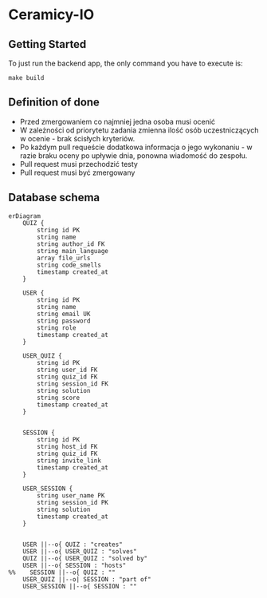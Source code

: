 # Ceramicy-IO

## Getting Started

To just run the backend app, the only command you have to execute is:
```shell
make build
```

## Definition of done

- Przed zmergowaniem co najmniej jedna osoba musi ocenić
- W zależności od priorytetu zadania zmienna ilość osób uczestniczących w ocenie - brak ścisłych kryteriów.
- Po każdym pull requeście dodatkowa informacja o jego wykonaniu - w razie braku oceny po upływie dnia, ponowna wiadomość do zespołu.
- Pull request musi przechodzić testy
- Pull request musi być zmergowany

## Database schema

```mermaid
erDiagram
    QUIZ {
        string id PK
        string name
        string author_id FK
        string main_language
        array file_urls
        string code_smells
        timestamp created_at
    }
    
    USER {
        string id PK
        string name
        string email UK
        string password
        string role
        timestamp created_at
    }
    
    USER_QUIZ {
        string id PK
        string user_id FK
        string quiz_id FK
        string session_id FK
        string solution
        string score
        timestamp created_at
    }
    
    
    SESSION {
        string id PK
        string host_id FK
        string quiz_id FK
        string invite_link
        timestamp created_at
    }
    
    USER_SESSION {
        string user_name PK
        string session_id PK
        string solution
        timestamp created_at
    }
    
    
    USER ||--o{ QUIZ : "creates"
    USER ||--o{ USER_QUIZ : "solves"
    QUIZ ||--o{ USER_QUIZ : "solved by"
    USER ||--o{ SESSION : "hosts"
%%    SESSION ||--o{ QUIZ : ""
    USER_QUIZ ||--o| SESSION : "part of"
    USER_SESSION ||--o{ SESSION : ""
    
    
```
